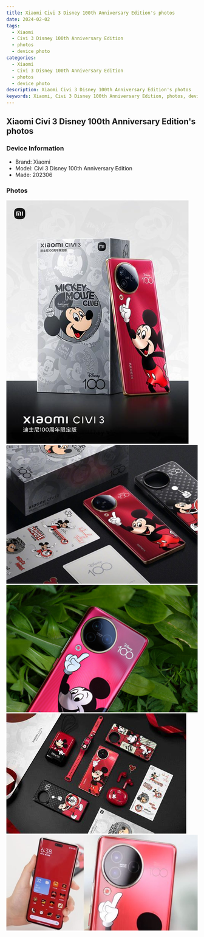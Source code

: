 ```yaml
---
title: Xiaomi Civi 3 Disney 100th Anniversary Edition's photos
date: 2024-02-02
tags: 
  - Xiaomi
  - Civi 3 Disney 100th Anniversary Edition
  - photos
  - device photo
categories: 
  - Xiaomi
  - Civi 3 Disney 100th Anniversary Edition
  - photos
  - device photo
description: Xiaomi Civi 3 Disney 100th Anniversary Edition's photos
keywords: Xiaomi, Civi 3 Disney 100th Anniversary Edition, photos, device photo
---
```


## Xiaomi Civi 3 Disney 100th Anniversary Edition's photos

### Device Information

- Brand: Xiaomi
- Model: Civi 3 Disney 100th Anniversary Edition
- Made: 202306

### Photos

![/images/best-assets/devices/xiaomi/xiaomi-civi-3-disney-100th-anniversary-edition/1.jpg](/images/best-assets/devices/xiaomi/xiaomi-civi-3-disney-100th-anniversary-edition/1.jpg)
![/images/best-assets/devices/xiaomi/xiaomi-civi-3-disney-100th-anniversary-edition/2.jpg](/images/best-assets/devices/xiaomi/xiaomi-civi-3-disney-100th-anniversary-edition/2.jpg)
![/images/best-assets/devices/xiaomi/xiaomi-civi-3-disney-100th-anniversary-edition/3.jpg](/images/best-assets/devices/xiaomi/xiaomi-civi-3-disney-100th-anniversary-edition/3.jpg)
![/images/best-assets/devices/xiaomi/xiaomi-civi-3-disney-100th-anniversary-edition/4.jpg](/images/best-assets/devices/xiaomi/xiaomi-civi-3-disney-100th-anniversary-edition/4.jpg)
![/images/best-assets/devices/xiaomi/xiaomi-civi-3-disney-100th-anniversary-edition/5.jpg](/images/best-assets/devices/xiaomi/xiaomi-civi-3-disney-100th-anniversary-edition/5.jpg)
